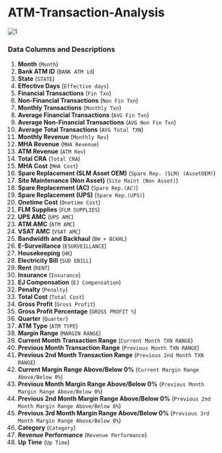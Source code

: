 # ATM-Transaction-Analysis

![1](https://github.com/user-attachments/assets/7974ab2e-07d0-4b46-ba17-01102f70dfa2)

### Data Columns and Descriptions

1. **Month** (`Month`)
2. **Bank ATM ID** (`BANK ATM id`)
3. **State** (`STATE`)
4. **Effective Days** (`Effective days`)
5. **Financial Transactions** (`Fin Txn`)
6. **Non-Financial Transactions** (`Non Fin Txn`)
7. **Monthly Transactions** (`Monthly Txn`)
8. **Average Financial Transactions** (`AVG Fin Txn`)
9. **Average Non-Financial Transactions** (`AVG Non Fin Txn`)
10. **Average Total Transactions** (`AVG Total TXN`)
11. **Monthly Revenue** (`Monthly Rev`)
12. **MHA Revenue** (`MHA Revenue`)
13. **ATM Revenue** (`ATM Rev`)
14. **Total CRA** (`Total CRA`)
15. **MHA Cost** (`MHA Cost`)
16. **Spare Replacement (SLM Asset OEM)** (`Spare Rep. (SLM) (AssetOEM)`)
17. **Site Maintenance (Non Asset)** (`Site Maint (Non Asset)`)
18. **Spare Replacement (AC)** (`Spare Rep.(AC)`)
19. **Spare Replacement (UPS)** (`Spare Rep.(UPS)`)
20. **Onetime Cost** (`Onetime Cost`)
21. **FLM Supplies** (`FLM SUPPLIES`)
22. **UPS AMC** (`UPS AMC`)
23. **ATM AMC** (`ATM AMC`)
24. **VSAT AMC** (`VSAT AMC`)
25. **Bandwidth and Backhaul** (`BW + BCKHL`)
26. **E-Surveillance** (`ESURVEILLANCE`)
27. **Housekeeping** (`HK`)
28. **Electricity Bill** (`SUD EBILL`)
29. **Rent** (`RENT`)
30. **Insurance** (`Insurance`)
31. **EJ Compensation** (`EJ Compensation`)
32. **Penalty** (`Penalty`)
33. **Total Cost** (`Total Cost`)
34. **Gross Profit** (`Gross Profit`)
35. **Gross Profit Percentage** (`GROSS PROFIT %`)
36. **Quarter** (`Quarter`)
37. **ATM Type** (`ATM TYPE`)
38. **Margin Range** (`MARGIN RANGE`)
39. **Current Month Transaction Range** (`Current Month TXN RANGE`)
40. **Previous Month Transaction Range** (`Previous Month TXN RANGE`)
41. **Previous 2nd Month Transaction Range** (`Previous 2nd Month TXN RANGE`)
42. **Current Margin Range Above/Below 0%** (`Current Margin Range Above/Below 0%`)
43. **Previous Month Margin Range Above/Below 0%** (`Previous Month Margin Range Above/Below 0%`)
44. **Previous 2nd Month Margin Range Above/Below 0%** (`Previous 2nd Month Margin Range Above/Below 0%`)
45. **Previous 3rd Month Margin Range Above/Below 0%** (`Previous 3rd Month Margin Range Above/Below 0%`)
46. **Category** (`Category`)
47. **Revenue Performance** (`Revenue Performance`)
48. **Up Time** (`Up Time`)
